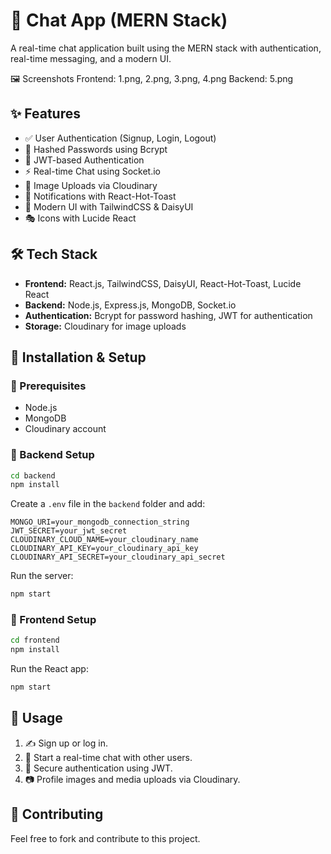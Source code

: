 # 📩 Chat App (MERN Stack)

A real-time chat application built using the MERN stack with authentication, real-time messaging, and a modern UI.


🖼 Screenshots
Frontend: 1.png, 2.png, 3.png, 4.png
Backend: 5.png

## ✨ Features
- ✅ User Authentication (Signup, Login, Logout)
- 🔐 Hashed Passwords using Bcrypt
- 🔑 JWT-based Authentication
- ⚡ Real-time Chat using Socket.io
- 📸 Image Uploads via Cloudinary
- 🔔 Notifications with React-Hot-Toast
- 🎨 Modern UI with TailwindCSS & DaisyUI
- 🎭 Icons with Lucide React

## 🛠 Tech Stack
- **Frontend:** React.js, TailwindCSS, DaisyUI, React-Hot-Toast, Lucide React
- **Backend:** Node.js, Express.js, MongoDB, Socket.io
- **Authentication:** Bcrypt for password hashing, JWT for authentication
- **Storage:** Cloudinary for image uploads

## 🚀 Installation & Setup

### 📌 Prerequisites
- Node.js
- MongoDB
- Cloudinary account

### 🔧 Backend Setup
```bash
cd backend
npm install
```
Create a `.env` file in the `backend` folder and add:
```env
MONGO_URI=your_mongodb_connection_string
JWT_SECRET=your_jwt_secret
CLOUDINARY_CLOUD_NAME=your_cloudinary_name
CLOUDINARY_API_KEY=your_cloudinary_api_key
CLOUDINARY_API_SECRET=your_cloudinary_api_secret
```
Run the server:
```bash
npm start
```

### 🎨 Frontend Setup
```bash
cd frontend
npm install
```
Run the React app:
```bash
npm start
```

## 📖 Usage
1. ✍️ Sign up or log in.
2. 💬 Start a real-time chat with other users.
3. 🔐 Secure authentication using JWT.
4. 📷 Profile images and media uploads via Cloudinary.

## 🤝 Contributing
Feel free to fork and contribute to this project.


